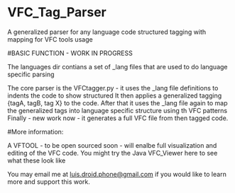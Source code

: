 # VFC_Tag_Parser
A generalized parser for any language code structured tagging with mapping for VFC tools usage 


#BASIC FUNCTION - WORK IN PROGRESS

The languages dir contians a set of _lang files that are used to do language specific parsing

The core parser is the VFCtagger.py - it uses the _lang file definitions to indents the code to show structured
It then applies a generalized tagging {tagA, tagB, tag X} to the code.
After that it uses the _lang file again to map the generalized tags into language specific structure using th VFC patterns
Finally - new work now - it generates a full VFC file from then tagged code.

#More information:

A VFTOOL -  to be open sourced soon - will enalbe full visualization and editing of the VFC code.
You might try the Java VFC_Viewer here to see what these look like

You may email me at luis.droid.phone@gmail.com if you would like to learn more and support this work.

 
